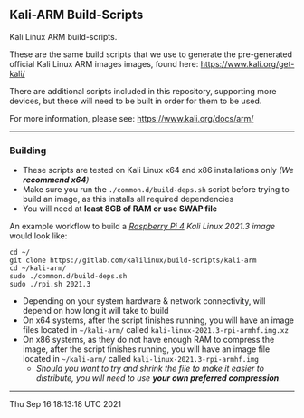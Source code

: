 ## Kali-ARM Build-Scripts

Kali Linux ARM build-scripts.

These are the same build scripts that we use to generate the pre-generated official Kali Linux ARM images images, found here: https://www.kali.org/get-kali/

There are additional scripts included in this repository, supporting more devices, but these will need to be built in order for them to be used.

For more information, please see: https://www.kali.org/docs/arm/

- - -

### Building

- These scripts are tested on Kali Linux x64 and x86 installations only _(We **recommend x64**)_
- Make sure you run the `./common.d/build-deps.sh` script before trying to build an image, as this installs all required dependencies
- You will need at **least 8GB of RAM or use SWAP file**

An example workflow to build a _[Raspberry Pi 4](https://www.kali.org/docs/arm/raspberry-pi-4/) Kali Linux 2021.3 image_ would look like:

```
cd ~/
git clone https://gitlab.com/kalilinux/build-scripts/kali-arm
cd ~/kali-arm/
sudo ./common.d/build-deps.sh
sudo ./rpi.sh 2021.3
```

- Depending on your system hardware & network connectivity, will depend on how long it will take to build
- On x64 systems, after the script finishes running, you will have an image files located in `~/kali-arm/` called `kali-linux-2021.3-rpi-armhf.img.xz`
- On x86 systems, as they do not have enough RAM to compress the image, after the script finishes running, you will have an image file located in `~/kali-arm/` called `kali-linux-2021.3-rpi-armhf.img`
  - _Should you want to try and shrink the file to make it easier to distribute, you will need to use **your own preferred compression**_.

- - -

Thu Sep 16 18:13:18 UTC 2021

